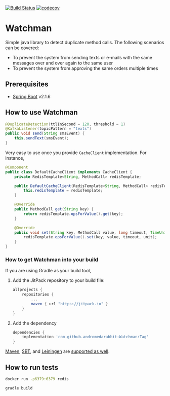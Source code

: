 [![Build Status](https://travis-ci.com/andromedarabbit/Watchman.svg?branch=master)](https://travis-ci.com/andromedarabbit/Watchman)
[![codecov](https://codecov.io/gh/andromedarabbit/Watchman/branch/master/graph/badge.svg)](https://codecov.io/gh/andromedarabbit/Watchman)

# Watchman
Simple java library to detect duplicate method calls. The following scenarios can be covered:

* To prevent the system from sending texts or e-mails with the same messages over and over again to the same user
* To prevent the system from approving the same orders multiple times

## Prerequisites

* [Spring Boot](https://projects.spring.io/spring-boot/) v2.1.6

## How to use Watchman

```java
@DuplicateDetection(ttlInSecond = 120, threshold = 1)
@KafkaListener(topicPattern = "texts")
public void send(String smsEvent) {
    this.sendText(smsEvent);
}
```

Very easy to use once you provide `CacheClient` implementation. For instance,

``` java
@Component
public class DefaultCacheClient implements CacheClient {
    private RedisTemplate<String, MethodCall> redisTemplate;

    public DefaultCacheClient(RedisTemplate<String, MethodCall> redisTemplate) {
        this.redisTemplate = redisTemplate;
    }

    @Override
    public MethodCall get(String key) {
        return redisTemplate.opsForValue().get(key);
    }

    @Override
    public void set(String key, MethodCall value, long timeout, TimeUnit unit) {
        redisTemplate.opsForValue().set(key, value, timeout, unit);
    }
}
```

### How to get Watchman into your build

If you are using Gradle as your build tool,

1. Add the JitPack repository to your build file:
    ```gradle
    allprojects {
		repositories {
			...
			maven { url "https://jitpack.io" }
		}
	}
    ```
2. Add the dependency
    ```gradle
	dependencies {
	    implementation 'com.github.andromedarabbit:Watchman:Tag'
	}
    ```

[Maven](https://maven.apache.org/), [SBT](http://www.scala-sbt.org/), and [Leiningen](http://leiningen.org/) are [supported as well](https://jitpack.io/#andromedarabbit/Watchman).

## How to run tests

``` bash
docker run -p6379:6379 redis

gradle build
```
